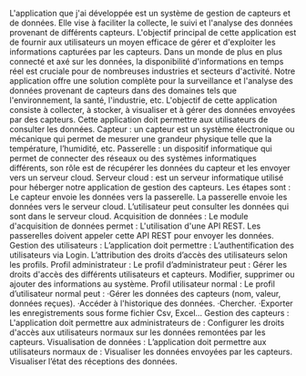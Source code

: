 L'application que j'ai  développée est un système de gestion de capteurs et de données. Elle vise à faciliter la collecte, le suivi et l'analyse des données provenant de différents capteurs. L'objectif principal de cette application est de fournir aux utilisateurs un moyen efficace de gérer et d'exploiter les informations capturées par les capteurs.
Dans un monde de plus en plus connecté et axé sur les données, la disponibilité d'informations en temps réel est cruciale pour de nombreuses industries et secteurs d'activité. Notre application offre une solution complète pour la surveillance et l'analyse des données provenant de capteurs dans des domaines tels que l'environnement, la santé, l'industrie, etc.
L'objectif de cette application consiste à collecter, à stocker, à visualiser et à gérer des données envoyées par des capteurs.
Cette application doit permettre aux utilisateurs de consulter les données. 
Capteur : un capteur est un système électronique ou mécanique qui permet de mesurer une grandeur physique telle que la température, l’humidité, etc.
Passerelle : un dispositif informatique qui permet de connecter des réseaux ou des systèmes informatiques différents, son rôle est de récupérer les données du capteur et les envoyer vers un serveur cloud.
Serveur cloud : est un serveur informatique utilisé pour héberger notre application de gestion des capteurs. 
Les étapes sont :
 Le capteur envoie les données vers la passerelle.
 La passerelle envoie les données vers le serveur cloud.
 L’utilisateur peut consulter les données qui sont dans le serveur cloud.
Acquisition de données :
Le module d'acquisition de données permet :
L'utilisation d'une API REST.
Les passerelles doivent appeler cette API REST pour envoyer les données.
Gestion des utilisateurs :
L’application doit permettre :
L’authentification des utilisateurs via Login.
L’attribution des droits d’accès des utilisateurs selon les profils.
Profil administrateur :
 Le profil d’administrateur peut :
Gérer les droits d'accès des différents utilisateurs et capteurs.
Modifier, supprimer ou ajouter des informations au système. 
Profil utilisateur normal :
  Le profil d’utilisateur normal peut :
·Gérer les données des capteurs (nom, valeur, données reçues).
·Accéder à l'historique des données.
·Chercher.
·Exporter les enregistrements sous forme fichier Csv, Excel…
Gestion des capteurs :
  L'application doit permettre aux administrateurs de :
Configurer les droits d'accès aux utilisateurs normaux sur les données remontées par les capteurs.
Visualisation de données :
L’application doit permettre aux utilisateurs normaux de :
Visualiser les données envoyées par les capteurs.
Visualiser l’état des réceptions des données.
